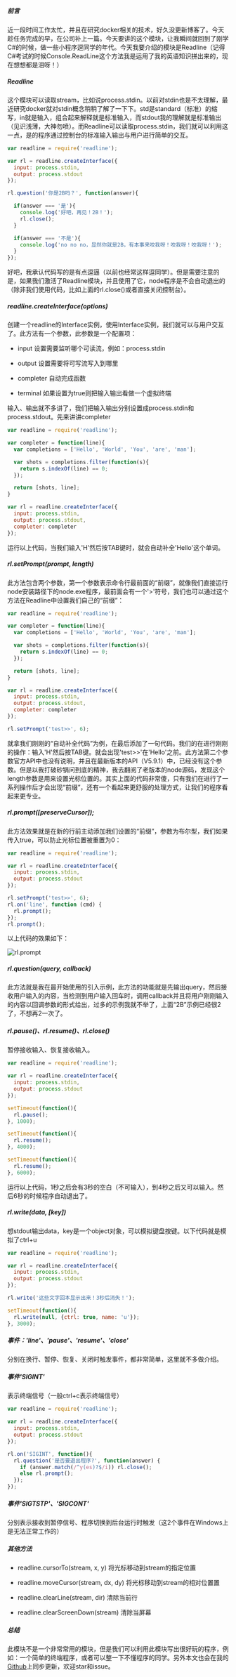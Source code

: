 ##### 前言
近一段时间工作太忙，并且在研究docker相关的技术，好久没更新博客了。今天趁任务完成的早，在公司补上一篇。今天要讲的这个模块，让我瞬间就回到了刚学C#的时候，做一些小程序逗同学的年代。今天我要介绍的模块是Readline（记得C#考试的时候Console.ReadLine这个方法我是运用了我的英语知识拼出来的，现在想想都是泪呀！）

##### Readline
这个模块可以读取stream，比如说process.stdin。以前对stdin也是不太理解，最近研究docker就对stdin概念稍稍了解了一下下。std是standard（标准）的缩写，in就是输入，组合起来解释就是标准输入，而stdout我的理解就是标准输出（见识浅薄，大神勿喷）。而Readline可以读取process.stdin，我们就可以利用这一点，是的程序通过控制台的标准输入输出与用户进行简单的交互。

```js
var readline = require('readline');

var rl = readline.createInterface({
  input: process.stdin,
  output: process.stdout
});

rl.question('你是2B吗？', function(answer){

  if(answer === '是'){
    console.log('好吧，再见！2B！');
    rl.close();
  }

  if(answer === '不是'){
    console.log('no no no，显然你就是2B，有本事来咬我呀！咬我呀！咬我呀！');
  }
});
```

好吧，我承认代码写的是有点逗逼（以前也经常这样逗同学）。但是需要注意的是，如果我们激活了Readline模块，并且使用了它，node程序是不会自动退出的（除非我们使用代码，比如上面的rl.close()或者直接关闭控制台）。

##### readline.createInterface(options)
创建一个readline的Interface实例，使用Interface实例，我们就可以与用户交互了。此方法有一个参数，此参数是一个配置项：

+ input 设置需要监听哪个可读流，例如：process.stdin

+ output 设置需要将可写流写入到哪里

+ completer 自动完成函数

+ terminal 如果设置为true则把输入输出看做一个虚拟终端

输入、输出就不多讲了，我们把输入输出分别设置成process.stdin和process.stdout。先来讲讲completer

```js
var readline = require('readline');

var completer = function(line){
  var completions = ['Hello', 'World', 'You', 'are', 'man'];

  var shots = completions.filter(function(s){
    return s.indexOf(line) == 0;
  });

  return [shots, line];
}

var rl = readline.createInterface({
  input: process.stdin,
  output: process.stdout,
  completer: completer
});
```

运行以上代码，当我们输入'H'然后按TAB键时，就会自动补全'Hello'这个单词。

##### rl.setPrompt(prompt, length)
此方法包含两个参数，第一个参数表示命令行最前面的“前缀”，就像我们直接运行node安装路径下的node.exe程序，最前面会有一个'>'符号，我们也可以通过这个方法在Readline中设置我们自己的“前缀”：

```js
var readline = require('readline');

var completer = function(line){
  var completions = ['Hello', 'World', 'You', 'are', 'man'];

  var shots = completions.filter(function(s){
    return s.indexOf(line) == 0;
  });

  return [shots, line];
}

var rl = readline.createInterface({
  input: process.stdin,
  output: process.stdout,
  completer: completer
});

rl.setPrompt('test>>', 6);
```

就拿我们刚刚的“自动补全代码”为例，在最后添加了一句代码。我们的在进行刚刚的操作：输入'H'然后按TAB键。就会出现'test>>'在'Hello'之前。此方法第二个参数官方API中也没有说明，并且在最新版本的API（V5.9.1）中，已经没有这个参数。但是以我打破砂锅问到底的精神，我去翻阅了老版本的node源码，发现这个length参数是用来设置光标位置的。其实上面的代码非常傻，只有我们在进行了一系列操作后才会出现“前缀”，还有一个看起来更舒服的处理方式，让我们的程序看起来更专业。

##### rl.prompt([preserveCursor]);
此方法效果就是在新的行前主动添加我们设置的“前缀”，参数为布尔型，我们如果传入true，可以防止光标位置被重置为0：

```js
var readline = require('readline');

var rl = readline.createInterface({
  input: process.stdin,
  output: process.stdout
});

rl.setPrompt('test>>', 6);
rl.on('line', function (cmd) {
  rl.prompt();
});
rl.prompt();
```

以上代码的效果如下：

![rl.prompt](https://www.sunweifeng.cn/content/images/manual/rl_prompt.png)

##### rl.question(query, callback)
此方法就是我在最开始使用的引入示例，此方法的功能就是先输出query，然后接收用户输入的内容，当检测到用户输入回车时，调用callback并且将用户刚刚输入的内容以回调参数的形式给出，过多的示例我就不举了，上面“2B”示例已经很2了，不想再2一次了。

##### rl.pause()、rl.resume()、rl.close()
暂停接收输入、恢复接收输入。

```js
var readline = require('readline');

var rl = readline.createInterface({
  input: process.stdin,
  output: process.stdout
});

setTimeout(function(){
  rl.pause();
}, 1000);

setTimeout(function(){
  rl.resume();
}, 4000);

setTimeout(function(){
  rl.resume();
}, 6000);
```

运行以上代码，1秒之后会有3秒的空白（不可输入），到4秒之后又可以输入。然后6秒的时候程序自动退出了。

##### rl.write(data, [key])
想stdout输出data，key是一个object对象，可以模拟键盘按键。以下代码就是模拟了ctrl+u

```js
var readline = require('readline');

var rl = readline.createInterface({
  input: process.stdin,
  output: process.stdout
});

rl.write('这些文字回本显示出来！3秒后消失！');

setTimeout(function(){
  rl.write(null, {ctrl: true, name: 'u'});
}, 3000);
```

##### 事件：'line'、'pause'、'resume'、'close'
分别在换行、暂停、恢复、关闭时触发事件，都非常简单，这里就不多做介绍。

##### 事件'SIGINT'
表示终端信号（一般ctrl+c表示终端信号）

```js
var readline = require('readline');

var rl = readline.createInterface({
  input: process.stdin,
  output: process.stdout
});

rl.on('SIGINT', function(){
  rl.question('是否要退出程序?', function(answer) {
    if (answer.match(/^y(es)?$/i)) rl.close();
    else rl.prompt();
  });
});
```

##### 事件'SIGTSTP'、'SIGCONT'
分别表示接收到暂停信号、程序切换到后台运行时触发（这2个事件在Windows上是无法正常工作的）

##### 其他方法
+ readline.cursorTo(stream, x, y) 将光标移动到stream的指定位置

+ readline.moveCursor(stream, dx, dy) 将光标移动到stream的相对位置置
+ readline.clearLine(stream, dir) 清除当前行

+ readline.clearScreenDown(stream) 清除当屏幕


##### 总结
此模块不是一个非常常用的模块，但是我们可以利用此模块写出很好玩的程序，例如：一个简单的终端程序，或者可以整一下不懂程序的同学。另外本文也会在我的[Github](https://github.com/swfbarhr/blog/blob/master/node/readline.md)上同步更新，欢迎star和issue。
